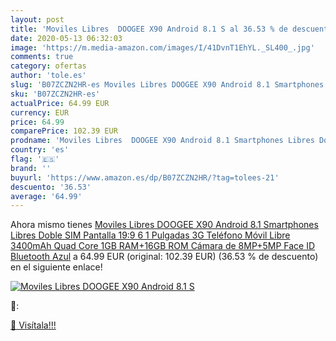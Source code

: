 ```yaml
---
layout: post
title: 'Moviles Libres  DOOGEE X90 Android 8.1 S al 36.53 % de descuento'
date: 2020-05-13 06:32:03
image: 'https://m.media-amazon.com/images/I/41DvnT1EhYL._SL400_.jpg'
comments: true
category: ofertas
author: 'tole.es'
slug: 'B07ZCZN2HR-es Moviles Libres DOOGEE X90 Android 8.1 Smartphones Libres...'
sku: 'B07ZCZN2HR-es'
actualPrice: 64.99 EUR
currency: EUR
price: 64.99
comparePrice: 102.39 EUR
prodname: 'Moviles Libres  DOOGEE X90 Android 8.1 Smartphones Libres Doble SIM Pantalla 19:9 6 1 Pulgadas  3G Teléfono Móvil Libre 3400mAh Quad Core 1GB RAM+16GB ROM  Cámara de 8MP+5MP  Face ID  Bluetooth  Azul'
country: 'es'
flag: '🇪🇸'
brand: ''
buyurl: 'https://www.amazon.es/dp/B07ZCZN2HR/?tag=tolees-21'
descuento: '36.53'
average: '64.99'
---
```


Ahora mismo tienes [Moviles Libres  DOOGEE X90 Android 8.1 Smartphones Libres Doble SIM Pantalla 19:9 6 1 Pulgadas  3G Teléfono Móvil Libre 3400mAh Quad Core 1GB RAM+16GB ROM  Cámara de 8MP+5MP  Face ID  Bluetooth  Azul](https://www.amazon.es/dp/B07ZCZN2HR/?tag=tolees-21) a 64.99 EUR (original: 102.39 EUR) (36.53 %  de descuento) en el siguiente enlace!

[![Moviles Libres  DOOGEE X90 Android 8.1 S](https://m.media-amazon.com/images/I/41DvnT1EhYL._SL400_.jpg)](https://www.amazon.es/dp/B07ZCZN2HR/?tag=tolees-21)

🔎:


[🛒 Visítala!!!](https://www.amazon.es/dp/B07ZCZN2HR/?tag=tolees-21)

